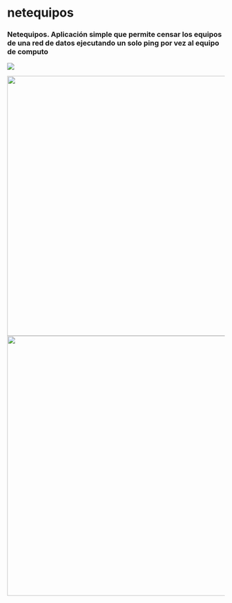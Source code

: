 # netequipos
<h3>
  Netequipos. Aplicación simple que permite censar los equipos de una red de datos ejecutando un solo ping por vez al equipo de computo 
</h3>
<img src="https://github.com/trabajopro10/netequipos/tree/master/static/image/aplicacion.png">
<p align="center" >
     <img width="600" heigth="600" src="https://drive.google.com/drive/u/1/folders/1ZaCIamFKPtBQjWXNsM6ckstvJMuB88Am)">
     <img width="600" heigth="600" src="https://user-images.githubusercontent.com/101413385/169064699-f268715c-822c-4335-b066-97a1bc1ea8e1.png">
</p>
